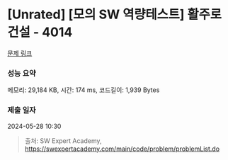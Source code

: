# [Unrated] [모의 SW 역량테스트] 활주로 건설 - 4014 

[문제 링크](https://swexpertacademy.com/main/code/problem/problemDetail.do?contestProbId=AWIeW7FakkUDFAVH) 

### 성능 요약

메모리: 29,184 KB, 시간: 174 ms, 코드길이: 1,939 Bytes

### 제출 일자

2024-05-28 10:30



> 출처: SW Expert Academy, https://swexpertacademy.com/main/code/problem/problemList.do